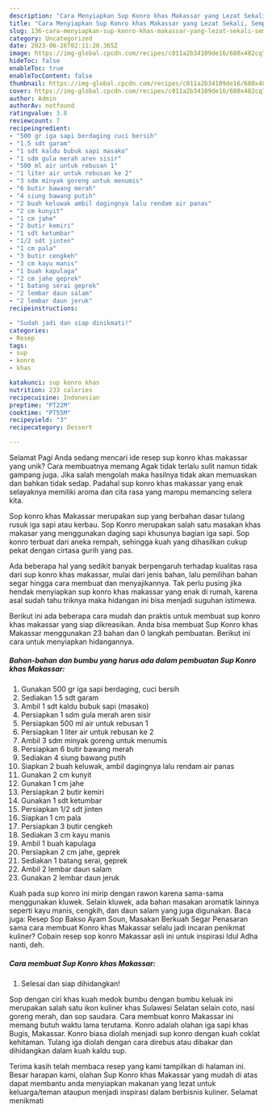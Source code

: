 ```yaml
---
description: "Cara Menyiapkan Sup Konro khas Makassar yang Lezat Sekali, Sempurna"
title: "Cara Menyiapkan Sup Konro khas Makassar yang Lezat Sekali, Sempurna"
slug: 136-cara-menyiapkan-sup-konro-khas-makassar-yang-lezat-sekali-sempurna
category: Uncategorized
date: 2023-06-26T02:11:20.365Z
image: https://img-global.cpcdn.com/recipes/c011a2b34109de16/680x482cq70/sup-konro-khas-makassar-foto-resep-utama.jpg
hideToc: false
enableToc: true
enableTocContent: false
thumbnail: https://img-global.cpcdn.com/recipes/c011a2b34109de16/680x482cq70/sup-konro-khas-makassar-foto-resep-utama.jpg
cover: https://img-global.cpcdn.com/recipes/c011a2b34109de16/680x482cq70/sup-konro-khas-makassar-foto-resep-utama.jpg
author: Admin
authorAv: notfound
ratingvalue: 3.8
reviewcount: 7
recipeingredient:
- "500 gr iga sapi berdaging cuci bersih"
- "1.5 sdt garam"
- "1 sdt kaldu bubuk sapi masako"
- "1 sdm gula merah aren sisir"
- "500 ml air untuk rebusan 1"
- "1 liter air untuk rebusan ke 2"
- "3 sdm minyak goreng untuk menumis"
- "6 butir bawang merah"
- "4 siung bawang putih"
- "2 buah keluwak ambil dagingnya lalu rendam air panas"
- "2 cm kunyit"
- "1 cm jahe"
- "2 butir kemiri"
- "1 sdt ketumbar"
- "1/2 sdt jinten"
- "1 cm pala"
- "3 butir cengkeh"
- "3 cm kayu manis"
- "1 buah kapulaga"
- "2 cm jahe geprek"
- "1 batang serai geprek"
- "2 lembar daun salam"
- "2 lembar daun jeruk"
recipeinstructions:

- "Sudah jadi dan siap dinikmati!"
categories:
- Resep
tags:
- sup
- konro
- khas

katakunci: sup konro khas 
nutrition: 233 calories
recipecuisine: Indonesian
preptime: "PT22M"
cooktime: "PT55M"
recipeyield: "3"
recipecategory: Dessert

---
```



Selamat Pagi Anda sedang mencari ide resep sup konro khas makassar yang unik? Cara membuatnya memang Agak tidak terlalu sulit namun tidak gampang juga. Jika salah mengolah maka hasilnya tidak akan memuaskan dan bahkan tidak sedap. Padahal sup konro khas makassar yang enak selayaknya memiliki aroma dan cita rasa yang mampu memancing selera kita.


Sop konro khas Makassar merupakan sup yang berbahan dasar tulang rusuk iga sapi atau kerbau. Sop Konro merupakan salah satu masakan khas makasar yang menggunakan daging sapi khusunya bagian iga sapi. Sop konro terbuat dari aneka rempah, sehingga kuah yang dihasilkan cukup pekat dengan cirtasa gurih yang pas.

Ada beberapa hal yang sedikit banyak berpengaruh terhadap kualitas rasa dari sup konro khas makassar, mulai dari jenis bahan, lalu pemilihan bahan segar hingga cara membuat dan menyajikannya. Tak perlu pusing jika hendak menyiapkan sup konro khas makassar yang enak di rumah, karena asal sudah tahu triknya maka hidangan ini bisa menjadi suguhan istimewa.


Berikut ini ada beberapa cara mudah dan praktis untuk membuat sup konro khas makassar yang siap dikreasikan. Anda bisa membuat Sup Konro khas Makassar menggunakan 23 bahan dan 0 langkah pembuatan. Berikut ini cara untuk menyiapkan hidangannya.

<!--inarticleads1-->

##### Bahan-bahan dan bumbu yang harus ada dalam pembuatan Sup Konro khas Makassar:

1. Gunakan 500 gr iga sapi berdaging, cuci bersih
1. Sediakan 1.5 sdt garam
1. Ambil 1 sdt kaldu bubuk sapi (masako)
1. Persiapkan 1 sdm gula merah aren sisir
1. Persiapkan 500 ml air untuk rebusan 1
1. Persiapkan 1 liter air untuk rebusan ke 2
1. Ambil 3 sdm minyak goreng untuk menumis
1. Persiapkan 6 butir bawang merah
1. Sediakan 4 siung bawang putih
1. Siapkan 2 buah keluwak, ambil dagingnya lalu rendam air panas
1. Gunakan 2 cm kunyit
1. Gunakan 1 cm jahe
1. Persiapkan 2 butir kemiri
1. Gunakan 1 sdt ketumbar
1. Persiapkan 1/2 sdt jinten
1. Siapkan 1 cm pala
1. Persiapkan 3 butir cengkeh
1. Sediakan 3 cm kayu manis
1. Ambil 1 buah kapulaga
1. Persiapkan 2 cm jahe, geprek
1. Sediakan 1 batang serai, geprek
1. Ambil 2 lembar daun salam
1. Gunakan 2 lembar daun jeruk


Kuah pada sup konro ini mirip dengan rawon karena sama-sama menggunakan kluwek. Selain kluwek, ada bahan masakan aromatik lainnya seperti kayu manis, cengkih, dan daun salam yang juga digunakan. Baca juga: Resep Sop Bakso Ayam Soun, Masakan Berkuah Segar Penasaran sama cara membuat Konro khas Makassar selalu jadi incaran penikmat kuliner? Cobain resep sop konro Makassar asli ini untuk inspirasi Idul Adha nanti, deh. 

<!--inarticleads2-->

##### Cara membuat Sup Konro khas Makassar:


1. Selesai dan siap dihidangkan!

Sop dengan ciri khas kuah medok bumbu dengan bumbu keluak ini merupakan salah satu ikon kuliner khas Sulawesi Selatan selain coto, nasi goreng merah, dan sop saudara. Cara membuat konro Makassar ini memang butuh waktu lama terutama. Konro adalah olahan iga sapi khas Bugis, Makassar. Konro biasa diolah menjadi sup konro dengan kuah coklat kehitaman. Tulang iga diolah dengan cara direbus atau dibakar dan dihidangkan dalam kuah kaldu sup. 

Terima kasih telah membaca resep yang kami tampilkan di halaman ini. Besar harapan kami, olahan Sup Konro khas Makassar yang mudah di atas dapat membantu anda menyiapkan makanan yang lezat untuk keluarga/teman ataupun menjadi inspirasi dalam berbisnis kuliner. Selamat menikmati
